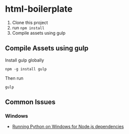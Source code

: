 # html-boilerplate

1. Clone this project
2. run `npm install`
3. Compile assets using gulp

## Compile Assets using gulp

Install gulp globally

`npm -g install gulp`

Then run

`gulp`

## Common Issues

### Windows

* [Running Python on Windows for Node.js dependencies](https://stackoverflow.com/questions/15126050/running-python-on-windows-for-node-js-dependencies)